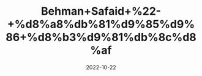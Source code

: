 ---
title: 'Behman+Safaid+%22-+%d8%a8%db%81%d9%85%d9%86+%d8%b3%d9%81%db%8c%d8%af'
date: '2022-10-22' 
metatag: '' 
inventory: '0' 
draft: false 
# meta description 
shortDescripton: '+White+Sage+%22+Safed+Behman+Powder+is+an+ayurvedic+medicine+that+is+primarily+used+for+the+treatment+of+Sexual+Vitality%2c+Erectile+Dysfunction%2c+Female+Infertility%2c+Male+Infertility.'
description: 'Herbs+%d8%ac%da%91%db%8c+%d8%a8%d9%88%d9%b9%db%8c'
longdescription: ''
featured: True
# product Price
price: '60.0'
# Product Short Description
shortDescription: '+White+Sage+%22+Safed+Behman+Powder+is+an+ayurvedic+medicine+that+is+primarily+used+for+the+treatment+of+Sexual+Vitality%2c+Erectile+Dysfunction%2c+Female+Infertility%2c+Male+Infertility.'
productID: 'DB77B5E2-0F29-ED11-9968-005056B3A416'
type: 'products'
category: 'Herbs+%d8%ac%da%91%db%8c+%d8%a8%d9%88%d9%b9%db%8c' 
thumnailproduct: 'https://eraconnect.blob.core.windows.net/product-images/aminsaddiquidawakhana/DB77B5E2-0F29-ED11-9968-005056B3A416.webp' 
images:
  - image: 'https://eraconnect.blob.core.windows.net/product-images/aminsaddiquidawakhana/DB77B5E2-0F29-ED11-9968-005056B3A416.webp'  
Variants:
---